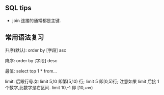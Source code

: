 ## SQL tips

- join 连接的通常都是主键.

## 常用语法复习

升序(默认): order by [字段] asc

降序: order by [字段] desc

最值: select top 1 * from...

limit: 后跟行号.如 limit 5,10 即第[5,10) 行; limit 5 即[0,5)行; 注意如果 limit 后接 1 个数字,此数字是右区间. limit 10,-1 即 [10,+∞)